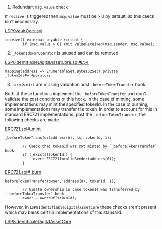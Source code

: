 1. Redundant `msg.value` check

If `receive` is triggered then `msg.value` must be > 0 by default, so this check isn't neccessary.

[LSP9VaultCore.sol](https://github.com/code-423n4/2023-06-lukso/blob/bd49f57c32a522563fc42feeee23c83c8b373405/contracts/LSP9Vault/LSP9VaultCore.sol#L92-L94)
```
receive() external payable virtual {
        if (msg.value > 0) emit ValueReceived(msg.sender, msg.value); 
```

2. `_tokenIdsForOperator` is unused and can be removed

[LSP8IdentifiableDigitalAssetCore.sol#L54](https://github.com/code-423n4/2023-06-lukso/blob/bd49f57c32a522563fc42feeee23c83c8b373405/contracts/LSP8IdentifiableDigitalAsset/LSP8IdentifiableDigitalAssetCore.sol#L54)

`mapping(address => EnumerableSet.Bytes32Set) private _tokenIdsForOperator;`

3. `burn` & `mint` are missing validation post `_beforeTokenTransfer` hook

Both of these functions implement the `_beforeTokenTransfer` and don't validate the post conditions of this hook. In the case of minting, some implementations may mint the specified tokenId. In the case of burning, some implementations may transfer the token. In order to account for this in standard ERC721 implementations, post the `_beforeTokenTransfer`, the following checks are made.

[ERC721.sol#_mint](https://github.com/OpenZeppelin/openzeppelin-contracts/blob/6e214227376acd688e60fcdca8cb7f0ae8cef98f/contracts/token/ERC721/ERC721.sol#L280-L285)

```
_beforeTokenTransfer(address(0), to, tokenId, 1);

        // Check that tokenId was not minted by `_beforeTokenTransfer` hook
        if (_exists(tokenId)) {
            revert ERC721InvalidSender(address(0));
        }
```

[ERC721.sol#_burn](https://github.com/OpenZeppelin/openzeppelin-contracts/blob/6e214227376acd688e60fcdca8cb7f0ae8cef98f/contracts/token/ERC721/ERC721.sol#L316-L319)

```
beforeTokenTransfer(owner, address(0), tokenId, 1);

        // Update ownership in case tokenId was transferred by `_beforeTokenTransfer` hook
        owner = ownerOf(tokenId);
```

However, in `LSP8IdentifiableDigitalAssetCore` these checks aren't present which may break certain implementations of this standard.

[LSP8IdentifiableDigitalAssetCore](https://github.com/code-423n4/2023-06-lukso/blob/bd49f57c32a522563fc42feeee23c83c8b373405/contracts/LSP8IdentifiableDigitalAsset/LSP8IdentifiableDigitalAssetCore.sol#L313-L382)




